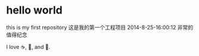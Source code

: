 hello world
==================


this is my first repository
这是我的第一个工程项目  2014-8-25-16:00:12
非常的值得纪念


I love :coffee:, :pizza:, and :dancer:.
